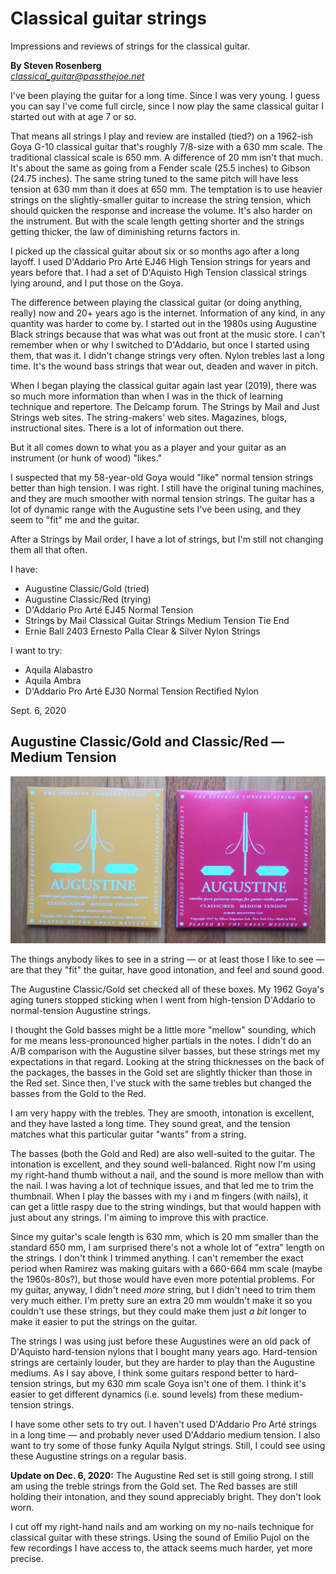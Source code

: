 # Classical guitar strings

Impressions and reviews of strings for the classical guitar.

**By Steven Rosenberg**
<br/><a href="mailto:classical_guitar@passthejoe.net">*classical_guitar@passthejoe.net*</a>

I've been playing the guitar for a long time. Since I was very young. I guess you can say I've come full circle, since I now play the same classical guitar I started out with at age 7 or so.

That means all strings I play and review are installed (tied?) on a 1962-ish Goya G-10 classical guitar that's roughly 7/8-size with a 630 mm scale. The traditional classical scale is 650 mm. A difference of 20 mm isn't that much. It's about the same as going from a Fender scale (25.5 inches) to Gibson (24.75 inches). The same string tuned to the same pitch will have less tension at 630 mm than it does at 650 mm. The temptation is to use heavier strings on the slightly-smaller guitar to increase the string tension, which should quicken the response and increase the volume. It's also harder on the instrument. But with the scale length getting shorter and the strings getting thicker, the law of diminishing returns factors in.

I picked up the classical guitar about six or so months ago after a long layoff. I used D'Addario Pro Arté EJ46 High Tension strings for years and years before that. I had a set of D'Aquisto High Tension classical strings lying around, and I put those on the Goya.

The difference between playing the classical guitar (or doing anything, really) now and 20+ years ago is the internet. Information of any kind, in any quantity was harder to come by. I started out in the 1980s using Augustine Black strings because that was what was out front at the music store. I can't remember when or why I switched to D'Addario, but once I started using them, that was it. I didn't change strings very often. Nylon trebles last a long time. It's the wound bass strings that wear out, deaden and waver in pitch.

When I began playing the classical guitar again last year (2019), there was so much more information than when I was in the thick of learning technique and repertore. The Delcamp forum. The Strings by Mail and Just Strings web sites. The string-makers' web sites. Magazines, blogs, instructional sites. There is a lot of information out there.

But it all comes down to what you as a player and your guitar as an instrument (or hunk of wood) "likes."

I suspected that my 58-year-old Goya would "like" normal tension strings better than high tension. I was right. I still have the original tuning machines, and they are much smoother with normal tension strings. The guitar has a lot of dynamic range with the Augustine sets I've been using, and they seem to "fit" me and the guitar.

After a Strings by Mail order, I have a lot of strings, but I'm still not changing them all that often.

I have:

* Augustine Classic/Gold (tried)
* Augustine Classic/Red (trying)
* D'Addario Pro Arté EJ45 Normal Tension
* Strings by Mail Classical Guitar Strings Medium Tension Tie End
* Ernie Ball 2403 Ernesto Palla Clear & Silver Nylon Strings

I want to try:

* Aquila Alabastro
* Aquila Ambra
* D'Addario Pro Arté EJ30 Normal Tension Rectified Nylon

Sept. 6, 2020

## Augustine Classic/Gold and Classic/Red — Medium Tension

![Image of Augustine Classic Gold and Classic Red string packages](/2020_0811_augustine_gold_and_red.jpg)

The things anybody likes to see in a string — or at least those I like to see —  are that they "fit" the guitar, have good intonation, and feel and sound good.

The Augustine Classic/Gold set checked all of these boxes. My 1962 Goya's aging tuners stopped sticking when I went from high-tension D'Addario to normal-tension Augustine strings.

I thought the Gold basses might be a little more "mellow" sounding, which for me means less-pronounced higher partials in the notes. I didn't do an A/B comparison with the Augustine silver basses, but these strings met my expectations in that regard. Looking at the string thicknesses on the back of the packages, the basses in the Gold set are slightly thicker than those in the Red set. Since then, I've stuck with the same trebles but changed the basses from the Gold to the Red.

I am very happy with the trebles. They are smooth, intonation is excellent, and they have lasted a long time. They sound great, and the tension matches what this particular guitar "wants" from a string.

The basses (both the Gold and Red) are also well-suited to the guitar. The intonation is excellent, and they sound well-balanced. Right now I'm using my right-hand thumb without a nail, and the sound is more mellow than with the nail. I was having a lot of technique issues, and that led me to trim the thumbnail. When I play the basses with my i and m fingers (with nails), it can get a little raspy due to the string windings, but that would happen with just about any strings. I'm aiming to improve this with practice.

Since my guitar's scale length is 630 mm, which is 20 mm smaller than the standard 650 mm, I am surprised there's not a whole lot of "extra" length on the strings. I don't think I trimmed anything. I can't remember the exact period when Ramirez was making guitars with a 660-664 mm scale (maybe the 1960s-80s?), but those would have even more potential problems. For my guitar, anyway, I didn't need *more* string, but I didn't need to trim them very much either. I'm pretty sure an extra 20 mm wouldn't make it so you couldn't use these strings, but they could make them just *a bit* longer to make it easier to put the strings on the guitar.

The strings I was using just before these Augustines were an old pack of D'Aquisto hard-tension nylons that I bought many years ago. Hard-tension strings are certainly louder, but they are harder to play than the Augustine mediums. As I say above, I think some guitars respond better to hard-tension strings, but my 630 mm scale Goya isn't one of them. I think it's easier to get different dynamics (i.e. sound levels) from these medium-tension strings.

I have some other sets to try out. I haven't used D'Addario Pro Arté strings in a long time — and probably never used D'Addario medium tension. I also want to try some of those funky Aquila Nylgut strings. Still, I could see using these Augustine strings on a regular basis.

**Update on Dec. 6, 2020:** The Augustine Red set is still going strong. I still am using the treble strings from the Gold set. The Red basses are still holding their intonation, and they sound appreciably bright. They don't look worn.

I cut off my right-hand nails and am working on my no-nails technique for classical guitar with these strings. Using the sound of Emilio Pujol on the few recordings I have access to, the attack seems much harder, yet more precise. 
